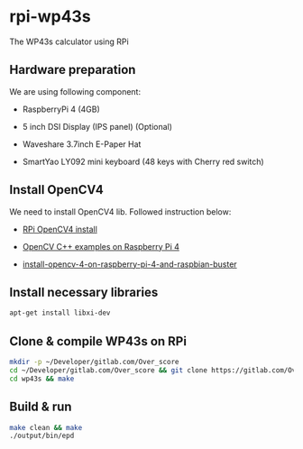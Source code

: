 # rpi-wp43s

The WP43s calculator using RPi

## Hardware preparation

We are using following component:

* RaspberryPi 4 (4GB)

* 5 inch DSI Display (IPS panel) (Optional)

* Waveshare 3.7inch E-Paper Hat

* SmartYao LY092 mini keyboard (48 keys with Cherry red switch)

## Install OpenCV4

We need to install OpenCV4 lib. Followed instruction below:

* [RPi OpenCV4 install](https://solarianprogrammer.com/2018/12/18/cross-compile-opencv-raspberry-pi-raspbian/)

* [OpenCV C++ examples on Raspberry Pi 4](https://qengineering.eu/opencv-c-examples-on-raspberry-pi.html)

* [install-opencv-4-on-raspberry-pi-4-and-raspbian-buster](https://www.pyimagesearch.com/2019/09/16/install-opencv-4-on-raspberry-pi-4-and-raspbian-buster/)

## Install necessary libraries

```bash
apt-get install libxi-dev
```

## Clone & compile WP43s on RPi

```bash
mkdir -p ~/Developer/gitlab.com/Over_score
cd ~/Developer/gitlab.com/Over_score && git clone https://gitlab.com/Over_score/wp43s.git
cd wp43s && make
```

## Build & run

```bash
make clean && make
./output/bin/epd
```
